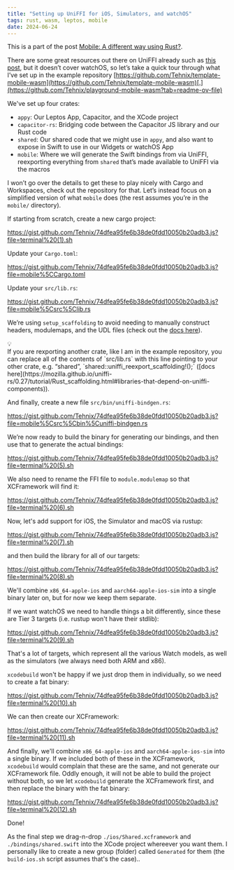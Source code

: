 ```yaml
---
title: "Setting up UniFFI for iOS, Simulators, and watchOS"
tags: rust, wasm, leptos, mobile
date: 2024-06-24
---
```


This is a part of the post [Mobile: A different way using Rust?](/posts/2024-06-25-mobile-a-different-way.html).

There are some great resources out there on UniFFI already such as [this post](https://forgen.tech/en/blog/post/building-an-ios-app-with-rust-using-uniffi), but it doesn’t cover watchOS, so let’s take a quick tour through what I’ve set up in the example repository [https://github.com/Tehnix/template-mobile-wasm](https://github.com/Tehnix/template-mobile-wasm)[.](https://github.com/Tehnix/playground-mobile-wasm?tab=readme-ov-file)

We've set up four crates:

- `appy`: Our Leptos App, Capacitor, and the XCode project
- `capacitor-rs`: Bridging code between the Capacitor JS library and our Rust code
- `shared`: Our shared code that we might use in `appy`, and also want to expose in Swift to use in our Widgets or watchOS App
- `mobile`: Where we will generate the Swift bindings from via UniFFI, reexporting everything from `shared` that’s made available to UniFFI via the macros

I won’t go over the details to get these to play nicely with Cargo and Workspaces, check out the repository for that. Let’s instead focus on a simplified version of what `mobile` does (the rest assumes you’re in the `mobile/` directory).

<div></div><!--more-->

If starting from scratch, create a new cargo project:

https://gist.github.com/Tehnix/74dfea95fe6b38de0fdd10050b20adb3.js?file=terminal%20(1).sh

Update your `Cargo.toml`:

https://gist.github.com/Tehnix/74dfea95fe6b38de0fdd10050b20adb3.js?file=mobile%5CCargo.toml

Update your `src/lib.rs`:

https://gist.github.com/Tehnix/74dfea95fe6b38de0fdd10050b20adb3.js?file=mobile%5Csrc%5Clib.rs

We’re using `setup_scaffolding` to avoid needing to manually construct headers, modulemaps, and the UDL files (check out the [docs here](https://mozilla.github.io/uniffi-rs/0.27/tutorial/Rust_scaffolding.html#setup-for-crates-using-only-proc-macros)).

<div class="callout">
  <div class="callout-bulb">💡</div>
  If you are rexporting another crate, like I am in the example repository, you can replace all of the contents of `src/lib.rs` with this line pointing to your other crate, e.g. “shared”, `shared::uniffi_reexport_scaffolding!();` ([docs here](https://mozilla.github.io/uniffi-rs/0.27/tutorial/Rust_scaffolding.html#libraries-that-depend-on-uniffi-components)).
</div>

And finally, create a new file `src/bin/uniffi-bindgen.rs`:

https://gist.github.com/Tehnix/74dfea95fe6b38de0fdd10050b20adb3.js?file=mobile%5Csrc%5Cbin%5Cuniffi-bindgen.rs

We’re now ready to build the binary for generating our bindings, and then use that to generate the actual bindings:

https://gist.github.com/Tehnix/74dfea95fe6b38de0fdd10050b20adb3.js?file=terminal%20(5).sh

We also need to rename the FFI file to `module.modulemap` so that XCFramework will find it:

https://gist.github.com/Tehnix/74dfea95fe6b38de0fdd10050b20adb3.js?file=terminal%20(6).sh

Now, let's add support for iOS, the Simulator and macOS via rustup:

https://gist.github.com/Tehnix/74dfea95fe6b38de0fdd10050b20adb3.js?file=terminal%20(7).sh

and then build the library for all of our targets:

https://gist.github.com/Tehnix/74dfea95fe6b38de0fdd10050b20adb3.js?file=terminal%20(8).sh

We'll combine `x86_64-apple-ios` and `aarch64-apple-ios-sim` into a single binary later on, but for now we keep them separate.

If we want watchOS we need to handle things a bit differently, since these are Tier 3 targets (i.e. rustup won't have their stdlib):

https://gist.github.com/Tehnix/74dfea95fe6b38de0fdd10050b20adb3.js?file=terminal%20(9).sh

That's a lot of targets, which represent all the various Watch models, as well as the simulators (we always need both ARM and x86).

`xcodebuild` won't be happy if we just drop them in individually, so we need to create a fat binary:

https://gist.github.com/Tehnix/74dfea95fe6b38de0fdd10050b20adb3.js?file=terminal%20(10).sh

We can then create our XCFramework:

https://gist.github.com/Tehnix/74dfea95fe6b38de0fdd10050b20adb3.js?file=terminal%20(11).sh

And finally, we'll combine `x86_64-apple-ios` and `aarch64-apple-ios-sim` into a single binary. If we included both of these in the XCFramework, `xcodebuild` would complain that these are the same, and not generate our XCFramework file. Oddly enough, it will not be able to build the project without both, so we let `xcodebuild` generate the XCFramework first, and then replace the binary with the fat binary:

https://gist.github.com/Tehnix/74dfea95fe6b38de0fdd10050b20adb3.js?file=terminal%20(12).sh

Done!

As the final step we drag-n-drop `./ios/Shared.xcframework` and `./bindings/shared.swift` into the XCode project whereever you want them. I personally like to create a new group (folder) called `Generated` for them (the `build-ios.sh` script assumes that's the case)..
